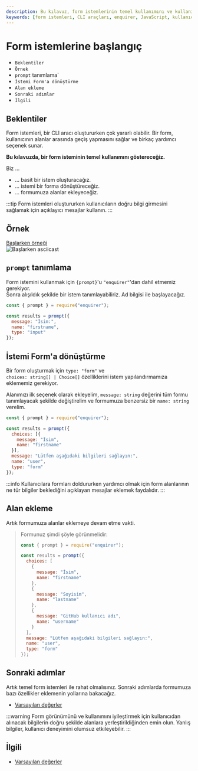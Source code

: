 ```yaml
---
description: Bu kılavuz, form istemlerinin temel kullanımını ve kullanıcının gerektiği bilgileri toplamak için nasıl yapılandırılacağını gösterir.
keywords: [form istemleri, CLI araçları, enquirer, JavaScript, kullanıcı giriş]
---
```


# Form istemlerine başlangıç



- `Beklentiler`
- `Örnek`
- `prompt` tanımlama`
- `İstemi Form'a dönüştürme`
- `Alan ekleme`
- `Sonraki adımlar`
- `İlgili`



## Beklentiler

Form istemleri, bir CLI aracı oluştururken çok yararlı olabilir. Bir form, kullanıcının alanlar arasında geçiş yapmasını sağlar ve birkaç yardımcı seçenek sunar.

**Bu kılavuzda, bir form isteminin temel kullanımını göstereceğiz.**

Biz …

* … basit bir istem oluşturacağız.
* … istemi bir forma dönüştüreceğiz.
* … formumuza alanlar ekleyeceğiz.

:::tip
Form istemleri oluştururken kullanıcıların doğru bilgi girmesini sağlamak için açıklayıcı mesajlar kullanın.
:::

## Örnek

[Başlarken örneği][getting-started-example]  
![Başlarken asciicast][getting-started-rec]

## `prompt` tanımlama

Form istemini kullanmak için `{prompt}`'u `"enquirer"`'dan dahil etmemiz gerekiyor.  
Sonra alışıldık şekilde bir istem tanımlayabiliriz. Ad bilgisi ile başlayacağız.

```js
const { prompt } = require("enquirer");

const results = prompt({
  message: "İsim:",
  name: "firstname",
  type: "input"
});
```

## İstemi Form'a dönüştürme

Bir form oluşturmak için `type: "form"` ve  
`choices: string[] | Choice[]` özelliklerini istem yapılandırmamıza eklememiz gerekiyor. 

Alanımızı ilk seçenek olarak ekleyelim, `message: string` değerini tüm formu tanımlayacak şekilde değiştirelim ve formumuza benzersiz bir `name: string` verelim.

```js
const { prompt } = require("enquirer");

const results = prompt({
  choices: [{
    message: "İsim",
    name: "firstname"
  }],
  message: "Lütfen aşağıdaki bilgileri sağlayın:",
  name: "user",
  type: "form"
});
```

:::info
Kullanıcılara formları doldururken yardımcı olmak için form alanlarının ne tür bilgiler beklediğini açıklayan mesajlar eklemek faydalıdır.
:::

## Alan ekleme

Artık formumuza alanlar eklemeye devam etme vakti.

> Formunuz şimdi şöyle görünmelidir:
> 
> ```js
> const { prompt } = require("enquirer");
> 
> const results = prompt({
>   choices: [
>     {
>       message: "İsim",
>       name: "firstname"
>     },
>     {
>       message: "Soyisim",
>       name: "lastname"
>     },
>     {
>       message: "GitHub kullanıcı adı",
>       name: "username"
>     }
>   ],
>   message: "Lütfen aşağıdaki bilgileri sağlayın:",
>   name: "user",
>   type: "form"
> });
> ```

## Sonraki adımlar

Artık temel form istemleri ile rahat olmalısınız. Sonraki adımlarda formumuza bazı özellikler eklemenin yollarına bakacağız.

* [Varsayılan değerler][default-values]

:::warning
Form görünümünü ve kullanımını iyileştirmek için kullanıcıdan alınacak bilgilerin doğru şekilde alanlara yerleştirildiğinden emin olun. Yanlış bilgiler, kullanıcı deneyimini olumsuz etkileyebilir.
:::

## İlgili

* [Varsayılan değerler][default-values]

[default-values]: https://github.com/enquirer/enquirer/tree/master/docs/form/default-values.md  
[getting-started-rec]: https://uploads.codesandbox.io/uploads/user/d4803626-4dbe-4304-b684-7d790aa169f0/eKw4-form_getting-started_001.svg  
[getting-started-example]: https://github.com/enquirer/enquirer/tree/master/guide/lib/prompts/form/getting-started.js  